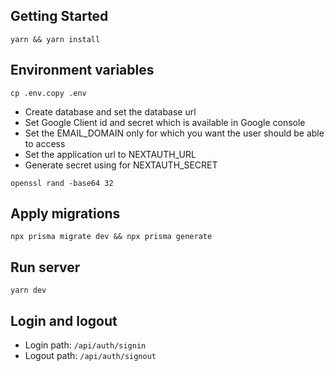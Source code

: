 ## Getting Started

```
yarn && yarn install
```

## Environment variables

```
cp .env.copy .env
```

- Create database and set the database url
- Set Google Client id and secret which is available in Google console
- Set the EMAIL_DOMAIN only for which you want the user should be able to access
- Set the application url to NEXTAUTH_URL
- Generate secret using for NEXTAUTH_SECRET
```
openssl rand -base64 32
```

## Apply migrations

```
npx prisma migrate dev && npx prisma generate
```

## Run server

```
yarn dev
```

## Login and logout

- Login path: `/api/auth/signin`
- Logout path: `/api/auth/signout`